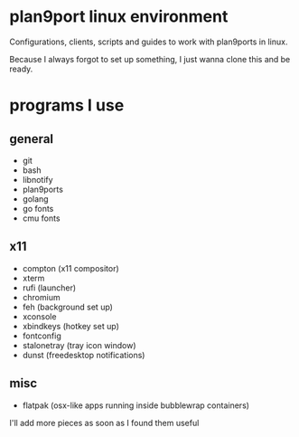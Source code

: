 # plan9port linux environment

Configurations, clients, scripts and guides to work with plan9ports in linux.

Because I always forgot to set up something, I just wanna clone this and be ready.

# programs I use

## general
- git
- bash
- libnotify
- plan9ports
- golang
- go fonts
- cmu fonts

## x11
- compton (x11 compositor)
- xterm
- rufi (launcher)
- chromium
- feh (background set up)
- xconsole
- xbindkeys (hotkey set up)
- fontconfig
- stalonetray (tray icon window)
- dunst (freedesktop notifications)

## misc
- flatpak (osx-like apps running inside bubblewrap containers)

I'll add more pieces as soon as I found them useful

